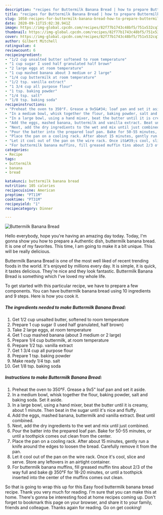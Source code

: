 ```yaml
---
description: "recipes for Buttermilk Banana Bread | how to prepare Buttermilk Banana Bread"
title: "recipes for Buttermilk Banana Bread | how to prepare Buttermilk Banana Bread"
slug: 1058-recipes-for-buttermilk-banana-bread-how-to-prepare-buttermilk-banana-bread
date: 2020-09-11T15:02:38.941Z
image: https://img-global.cpcdn.com/recipes/82f77b1743c48bf5/751x532cq70/buttermilk-banana-bread-recipe-main-photo.jpg
thumbnail: https://img-global.cpcdn.com/recipes/82f77b1743c48bf5/751x532cq70/buttermilk-banana-bread-recipe-main-photo.jpg
cover: https://img-global.cpcdn.com/recipes/82f77b1743c48bf5/751x532cq70/buttermilk-banana-bread-recipe-main-photo.jpg
author: Gilbert Mitchell
ratingvalue: 4
reviewcount: 6
recipeingredient:
- "1/2 cup unsalted butter softened to room temperature"
- "1 cup sugar I used half granulated half brown"
- "2 large eggs at room temperature"
- "1 cup mashed banana about 3 medium or 2 large"
- "1/4 cup buttermilk at room temperature"
- "1/2 tsp. vanilla extract"
- "1 3/4 cup all purpose flour"
- "1 tsp. baking powder"
- "1/4 tsp. salt"
- "1/8 tsp. baking soda"
recipeinstructions:
- "Preheat the oven to 350°F. Grease a 9x5&#34; loaf pan and set it aside."
- "In a medium bowl, whisk together the flour, baking powder, salt and baking soda. Set it aside."
- "In a large bowl, using a hand mixer, beat the butter until it is creamy, about 1 minute. Then beat in the sugar until it&#39;s nice and fluffy."
- "Add the eggs, mashed banana, buttermilk and vanilla extract. Beat until combined."
- "Next, add the dry ingredients to the wet and mix until just combined."
- "Pour the batter into the prepared loaf pan. Bake for 50-55 minutes, or until a toothpick comes out clean from the center."
- "Place the pan on a cooling rack. After about 15 minutes, gently run a knife around the edges to loosen the bread. Carefully remove it from the pan."
- "Let it cool out of the pan on the wire rack. Once it&#39;s cool, slice and serve. Store any leftovers in an airtight container."
- "For buttermilk banana muffins, fill greased muffin tins about 2/3 of the way full and bake @ 350°F for 18-20 minutes, or until a toothpick inserted into the center of the muffins comes out clean."
categories:
- Recipe
tags:
- buttermilk
- banana
- bread

katakunci: buttermilk banana bread 
nutrition: 105 calories
recipecuisine: American
preptime: "PT11M"
cooktime: "PT31M"
recipeyield: "1"
recipecategory: Dinner

---
```



![Buttermilk Banana Bread](https://img-global.cpcdn.com/recipes/82f77b1743c48bf5/751x532cq70/buttermilk-banana-bread-recipe-main-photo.jpg)

Hello everybody, hope you're having an amazing day today. Today, I'm gonna show you how to prepare a Authentic dish, buttermilk banana bread. It is one of my favorites. This time, I am going to make it a bit unique. This will be really delicious.



Buttermilk Banana Bread is one of the most well liked of recent trending foods in the world. It's enjoyed by millions every day. It is simple, it is quick, it tastes delicious. They're nice and they look fantastic. Buttermilk Banana Bread is something which I've loved my whole life.


To get started with this particular recipe, we have to prepare a few components. You can have buttermilk banana bread using 10 ingredients and 9 steps. Here is how you cook it.

<!--inarticleads1-->

##### The ingredients needed to make Buttermilk Banana Bread:

1. Get 1/2 cup unsalted butter, softened to room temperature
1. Prepare 1 cup sugar (I used half granulated, half brown)
1. Take 2 large eggs, at room temperature
1. Get 1 cup mashed banana (about 3 medium or 2 large)
1. Prepare 1/4 cup buttermilk, at room temperature
1. Prepare 1/2 tsp. vanilla extract
1. Get 1 3/4 cup all purpose flour
1. Prepare 1 tsp. baking powder
1. Make ready 1/4 tsp. salt
1. Get 1/8 tsp. baking soda




<!--inarticleads2-->

##### Instructions to make Buttermilk Banana Bread:

1. Preheat the oven to 350°F. Grease a 9x5&#34; loaf pan and set it aside.
1. In a medium bowl, whisk together the flour, baking powder, salt and baking soda. Set it aside.
1. In a large bowl, using a hand mixer, beat the butter until it is creamy, about 1 minute. Then beat in the sugar until it&#39;s nice and fluffy.
1. Add the eggs, mashed banana, buttermilk and vanilla extract. Beat until combined.
1. Next, add the dry ingredients to the wet and mix until just combined.
1. Pour the batter into the prepared loaf pan. Bake for 50-55 minutes, or until a toothpick comes out clean from the center.
1. Place the pan on a cooling rack. After about 15 minutes, gently run a knife around the edges to loosen the bread. Carefully remove it from the pan.
1. Let it cool out of the pan on the wire rack. Once it&#39;s cool, slice and serve. Store any leftovers in an airtight container.
1. For buttermilk banana muffins, fill greased muffin tins about 2/3 of the way full and bake @ 350°F for 18-20 minutes, or until a toothpick inserted into the center of the muffins comes out clean.




So that is going to wrap this up for this Easy food buttermilk banana bread recipe. Thank you very much for reading. I'm sure that you can make this at home. There's gonna be interesting food at home recipes coming up. Don't forget to bookmark this page on your browser, and share it to your family, friends and colleague. Thanks again for reading. Go on get cooking!
